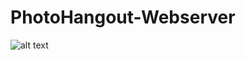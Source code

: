 # PhotoHangout-Webserver

![alt text](https://camo.githubusercontent.com/e8dbef079796e097d591eb9ebf80fd5457764fc4/68747470733a2f2f6c68362e676f6f676c6575736572636f6e74656e742e636f6d2f2d6e6567626c6249394458412f565552714e696f34374a492f4141414141414141414a672f31493878546c4e365258382f77313335322d683737372d6e6f2f50482e706e67)
